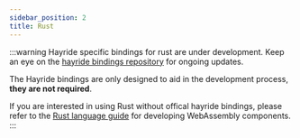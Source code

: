 ```yaml
---
sidebar_position: 2
title: Rust
---
```

:::warning
Hayride specific bindings for rust are under development. Keep an eye on the [hayride bindings repository](https://github.com/hayride-dev/bindings) for ongoing updates.

The Hayride bindings are only designed to aid in the development process, **they are not required**. 

If you are interested in using Rust without offical hayride bindings, please refer to the [Rust language guide](https://component-model.bytecodealliance.org/language-support/rust.html) for developing WebAssembly components.
:::